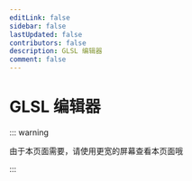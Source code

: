 ```yaml
---
editLink: false
sidebar: false
lastUpdated: false
contributors: false
description: GLSL 编辑器
comment: false
---
```


# GLSL 编辑器


::: warning

由于本页面需要，请使用更宽的屏幕查看本页面哦

:::

<script setup lang="ts">
import { onMounted } from "vue";

function createScript(src: string, callback?: () => void) {
    if (document) {
        const oScript = document.createElement('script');
        oScript.type = 'text/javascript';
        oScript.src = src;
        document.body.appendChild(oScript);
        callback && oScript.addEventListener('load', callback);
    }
}

function createCSS(href: string, callback?: () => void) {
    if (document) {
        const oLink = document.createElement('link');
        oLink.type = 'text/css';
        oLink.rel = "stylesheet";
        oLink.href = href;
        document.body.appendChild(oLink);
        callback && oLink.addEventListener('load', callback);
    }
}

onMounted(() => {
    const min_page_size = Math.min(window.innerWidth, window.innerHeight);
    if (min_page_size < 719) {
        return;
    }

    function createEditor() {
        const glslEditor = new GlslEditor('.page', {
                canvas_width: min_page_size * 2 / 3,
                canvas_height: min_page_size * (2 / 3)**2,
                canvas_draggable: true,
                multipleBuffers: true,
                watchHash: true,
                fileDrops: true,
                menu: false,
                lineWrapping: true,
            });

            document.querySelector("header")!.style.zIndex = 600;
            document.querySelector(".ge_canvas_container")!.style.zIndex = 400;

            document.querySelectorAll('.CodeMirror-gutters').forEach((item) => {
                item.style.backgroundColor = 'inherit';
                item.style.borderRight = "1px solid var(--c-border)";
            });

            document.querySelectorAll('.CodeMirror').forEach((item) => {
                item.style.backgroundColor = 'inherit';
                item.style.color = 'inherit';
                item.style.marginTop = '0';
                item.style.fontWeight = "bold";
            });

            document.querySelectorAll('.ge_editor').forEach((item) => {
                item.style.backgroundColor = 'inherit';
            });

            document.querySelectorAll('.sidebar').forEach((item) => {
                item.style.zIndex = '500';
            });
    }
    document.querySelector(".page")!.innerHTML = '';
    if (typeof GlslEditor !== 'undefined') {
        createEditor();
        return;
    }

    createCSS('https://cdn.jsdelivr.net/npm/glslEditor@0.0.23/build/glslEditor.css', () => {
        createScript('https://cdn.jsdelivr.net/npm/glslEditor@0.0.23/build/glslEditor.min.js', () => {
            createEditor();
        });
    });
});

</script>